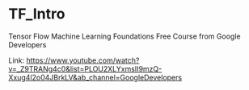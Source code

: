 # TF_Intro

Tensor Flow Machine Learning Foundations Free Course from Google Developers

Link: https://www.youtube.com/watch?v=_Z9TRANg4c0&list=PLOU2XLYxmsII9mzQ-Xxug4l2o04JBrkLV&ab_channel=GoogleDevelopers
